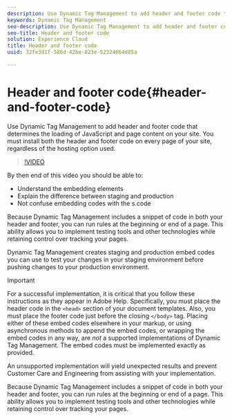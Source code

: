 ```yaml
---
description: Use Dynamic Tag Management to add header and footer code that determines the loading of JavaScript and page content on your site. You must install both the header and footer code on every page of your site, regardless of the hosting option used.
keywords: Dynamic Tag Management
seo-description: Use Dynamic Tag Management to add header and footer code that determines the loading of JavaScript and page content on your site. You must install both the header and footer code on every page of your site, regardless of the hosting option used.
seo-title: Header and footer code
solution: Experience Cloud
title: Header and footer code
uuid: 32fe3d1f-586d-42be-823e-52324664d85a

---
```


# Header and footer code{#header-and-footer-code}

Use Dynamic Tag Management to add header and footer code that determines the loading of JavaScript and page content on your site. You must install both the header and footer code on every page of your site, regardless of the hosting option used.

 >[!VIDEO](https://video.tv.adobe.com/v/17171/)

By then end of this video you should be able to:

* Understand the embedding elements 
* Explain the difference between staging and production 
* Not confuse embedding codes with the s.code

Because Dynamic Tag Management includes a snippet of code in both your header and footer, you can run rules at the beginning or end of a page. This ability allows you to implement testing tools and other technologies while retaining control over tracking your pages.

Dynamic Tag Management creates staging and production embed codes you can use to test your changes in your staging environment before pushing changes to your production environment.

>[!IMPORTANT]
>
>For a successful implementation, it is critical that you follow these instructions as they appear in Adobe Help. Specifically, you must place the header code in the `<head>` section of your document templates. Also, you must place the footer code just before the closing `</body>` tag. Placing either of these embed codes elsewhere in your markup, or using asynchronous methods to append the embed codes, or wrapping the embed codes in any way, are *not* a supported implementations of Dynamic Tag Management. The embed codes must be implemented exactly as provided.

An unsupported implementation will yield unexpected results and prevent Customer Care and Engineering from assisting with your implementation.

Because Dynamic Tag Management includes a snippet of code in both your header and footer, you can run rules at the beginning or end of a page. This ability allows you to implement testing tools and other technologies while retaining control over tracking your pages. 
